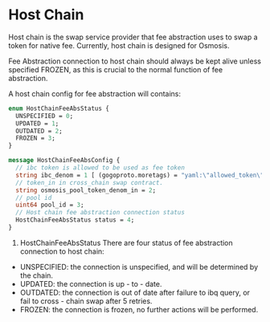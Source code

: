 # Host Chain

Host chain is the swap service provider that fee abstraction uses to swap a token for native fee. Currently, host chain is designed for Osmosis.

Fee Abstraction connection to host chain should always be kept alive unless specified FROZEN, as this is crucial to the normal function of fee abstraction.

A host chain config for fee abstraction will contains:

```proto
enum HostChainFeeAbsStatus {
  UNSPECIFIED = 0;
  UPDATED = 1;
  OUTDATED = 2;
  FROZEN = 3;
}

message HostChainFeeAbsConfig {
  // ibc token is allowed to be used as fee token
  string ibc_denom = 1 [ (gogoproto.moretags) = "yaml:\"allowed_token\"" ];
  // token_in in cross_chain swap contract.
  string osmosis_pool_token_denom_in = 2;
  // pool id
  uint64 pool_id = 3;
  // Host chain fee abstraction connection status
  HostChainFeeAbsStatus status = 4;
}
```

1. HostChainFeeAbsStatus
There are four status of fee abstraction connection to host chain:
* UNSPECIFIED: the connection is unspecified, and will be determined by the chain.
* UPDATED: the connection is up - to - date.
* OUTDATED: the connection is out of date after failure to ibq query, or fail to cross - chain swap after 5 retries.
* FROZEN: the connection is frozen, no further actions will be performed.

